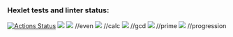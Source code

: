 ### Hexlet tests and linter status:
[![Actions Status](https://github.com/JustArk28/frontend-project-44/actions/workflows/hexlet-check.yml/badge.svg)](https://github.com/JustArk28/frontend-project-44/actions)
<a href="https://codeclimate.com/github/JustArk28/frontend-project-44/maintainability"><img src="https://api.codeclimate.com/v1/badges/5369667b70ce04286827/maintainability" /></a>
<a href="https://asciinema.org/a/sVMJMTzLUttFCLxt2wRYyp5AP" target="_blank"><img src="https://asciinema.org/a/sVMJMTzLUttFCLxt2wRYyp5AP.svg" /></a> //even
<a href="https://asciinema.org/a/UU2jbR479CFFiWnXMy4iuxtCq" target="_blank"><img src="https://asciinema.org/a/UU2jbR479CFFiWnXMy4iuxtCq.svg" /></a> //calc
<a href="https://asciinema.org/a/j2ZQ1L82EVy8VD3MI32T1LGYb" target="_blank"><img src="https://asciinema.org/a/j2ZQ1L82EVy8VD3MI32T1LGYb.svg" /></a> //gcd
<a href="https://asciinema.org/a/V3dNygdHfTYC9yHhCpIFnviDi" target="_blank"><img src="https://asciinema.org/a/V3dNygdHfTYC9yHhCpIFnviDi.svg" /></a> //prime
<a href="https://asciinema.org/a/cf3YbCDLhkRIeDCj68anRXl3n" target="_blank"><img src="https://asciinema.org/a/cf3YbCDLhkRIeDCj68anRXl3n.svg" /></a> //progression